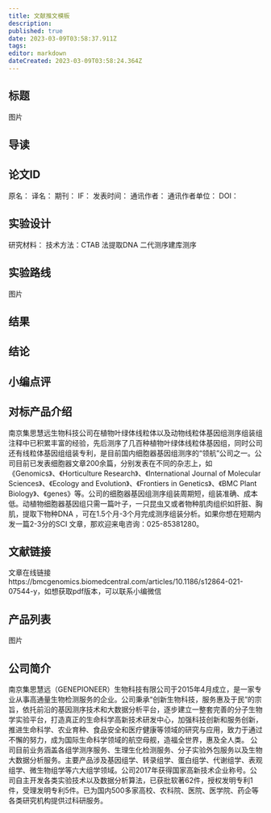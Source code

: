 ```yaml
---
title: 文献推文模板
description: 
published: true
date: 2023-03-09T03:58:37.911Z
tags: 
editor: markdown
dateCreated: 2023-03-09T03:58:24.364Z
---
```


## 标题



图片



## 导读





## 论文ID 

原名：
译名：
期刊：
IF：
发表时间：
通讯作者：
通讯作者单位：
DOI：

## 实验设计 
研究材料：
技术方法：CTAB 法提取DNA 二代测序建库测序



## 实验路线



图片





## 结果





## 结论 



## 小编点评 







## 对标产品介绍 
南京集思慧远生物科技公司在植物叶绿体线粒体以及动物线粒体基因组测序组装组注释中已积累丰富的经验，先后测序了几百种植物叶绿体线粒体基因组，同时公司还有线粒体基因组组装专利，是目前国内细胞器基因组测序的“领航”公司之一。公司目前已发表细胞器文章200余篇，分别发表在不同的杂志上，如《Genomics》、《Horticulture Research》、《International Journal of Molecular Sciences》、《Ecology and Evolution》、《Frontiers in Genetics》、《BMC Plant Biology》、《genes》等。公司的细胞器基因组测序组装周期短，组装准确、成本低。动植物细胞器基因组只需一篇叶子，一只昆虫又或者物种肌肉组织如肝脏、胸肌，提取下物种DNA ，可在1.5个月-3个月完成测序组装分析。如果你想在短期内发一篇2-3分的SCI 文章，那欢迎来电咨询：025-85381280。

## 文献链接 
文章在线链接https://bmcgenomics.biomedcentral.com/articles/10.1186/s12864-021-07544-y，如想获取pdf版本，可以联系小编微信 

## 产品列表 



图片



## 公司简介 
南京集思慧远（GENEPIONEER）生物科技有限公司于2015年4月成立，是一家专业从事高通量生物检测服务的企业。公司秉承“创新生物科技，服务惠及于民”的宗旨，依托前沿的基因测序技术和大数据分析平台，逐步建立一整套完善的分子生物学实验平台，打造真正的生命科学高新技术研发中心，加强科技创新和服务创新，推进生命科学、农业育种、食品安全和医疗健康等领域的研究与应用，致力于通过不懈的努力，成为国际生命科学领域的航空母舰，造福全世界，惠及全人类。
公司目前业务涵盖各组学测序服务、生理生化检测服务、分子实验外包服务以及生物大数据分析服务。主要产品涉及基因组学、转录组学、蛋白组学、代谢组学、表观组学、微生物组学等六大组学领域。公司2017年获得国家高新技术企业称号。公司自主开发各类实验技术以及数据分析算法，已获批软著62件，授权发明专利1件，受理发明专利5件。已为国内500多家高校、农科院、医院、医学院、药企等各类研究机构提供过科研服务。